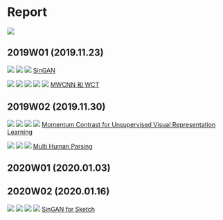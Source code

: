 <!--
 * @Description: 
 * @Author: shaonianruntu
 * @Github: 
 * @Date: 2020-01-14 11:52:33
 * @LastEditTime : 2020-01-14 12:11:16
 -->
# Report

<a href="https://github.com/HDUMIL-Gao-Group"><img src="https://img.shields.io/badge/Organization-%20Gao%20Group%20@%20HDUMIL-blue"></img></a>


## 2019W01 (2019.11.23)

<img src="https://img.shields.io/badge/Category-论文讲解-green"></img>
<img src="https://img.shields.io/badge/Tag-SinGAN-brightgreen"></img>
<a href="https://github.com/shaonianruntu"><img src="https://img.shields.io/badge/Auther-方楠-yellow"></img></a>
[SinGAN](./2019W01/2019-11-23%20方楠%20《SinGan》.pptx)

<img src="https://img.shields.io/badge/Category-论文讲解-green"></img>
<img src="https://img.shields.io/badge/Topic-小波变换-orange"></img>
<img src="https://img.shields.io/badge/Tag-MWCNN-brightgreen"></img>
<img src="https://img.shields.io/badge/Tag-WCT-brightgreen"></img>
<a href="https://github.com/shaonianruntu"><img src="https://img.shields.io/badge/Auther-方楠-yellow"></img></a>
[MWCNN 和 WCT](./2019W01/2019-11-23%20方楠%20《MWCNN和WCT》.pptx)

## 2019W02 (2019.11.30)

<img src="https://img.shields.io/badge/Category-论文讲解-green"></img>
<img src="https://img.shields.io/badge/Topic-字典学习-orange"></img>
<img src="https://img.shields.io/badge/Tag-MoCo-brightgreen"></img>
<a href="https://github.com/Ausiden"><img src="https://img.shields.io/badge/Auther-李相-yellow"></img></a>
[Momentum Contrast for Unsupervised Visual Representation Learning](./2019W02/2019-11-30-李相-Momentum%20Contrast.pptx)

<img src="https://img.shields.io/badge/Category-论文讲解-green"></img>
<img src="https://img.shields.io/badge/Topic-Parsing-orange"></img>
<a href="https://github.com/okingjerryo"><img src="https://img.shields.io/badge/Auther-黄菲-yellow"></img></a>
[Multi Human Parsing](./2019W02/feihuang%20-%20Multi%20Human%20Parsing.pptx)

## 2020W01 (2020.01.03)

## 2020W02 (2020.01.16)
<img src="https://img.shields.io/badge/Category-进度报告-green"></img>
<img src="https://img.shields.io/badge/Topic-Sketch-orange"></img>
<img src="https://img.shields.io/badge/Tag-SinGAN-brightgreen"></img>
<a href="https://github.com/xinzi2018"><img src="https://img.shields.io/badge/Auther-戴玲娜-yellow"></img></a>
[SinGAN for Sketch](./2020W02/SinGAN%20for%20Sketch.pptx)